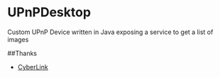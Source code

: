 UPnPDesktop
===========

Custom UPnP Device written in Java exposing a service to get a list of images

##Thanks
- [CyberLink](http://www.cybergarage.org/twiki/bin/view/Main/CyberLinkForJava)
